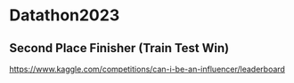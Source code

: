 # Datathon2023
## Second Place Finisher (Train Test Win)
https://www.kaggle.com/competitions/can-i-be-an-influencer/leaderboard
